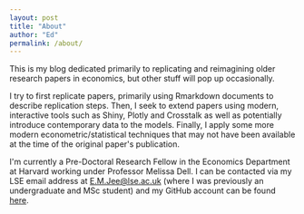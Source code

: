 ```yaml
---
layout: post
title: "About"
author: "Ed"
permalink: /about/
---
```


This is my blog dedicated primarily to replicating and reimagining older research papers in economics, but other stuff will pop up occasionally.

I try to first replicate papers, primarily using Rmarkdown documents to describe replication steps. Then, I seek to extend papers using modern, interactive tools such as Shiny, Plotly and Crosstalk as well as potentially introduce contemporary data to the models. Finally, I apply some more modern econometric/statistical techniques that may not have been available at the time of the original paper's publication.


I'm currently a Pre-Doctoral Research Fellow in the Economics Department at Harvard working under Professor Melissa Dell. I can be contacted via my LSE email address at E.M.Jee@lse.ac.uk (where I was previously an undergraduate and MSc student) and my GitHub account can be found [here](https://github.com/EdJeeOnGitHub).

